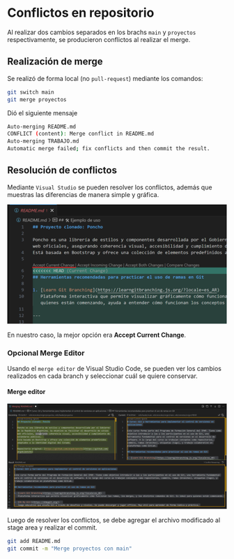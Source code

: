 # Conflictos en repositorio

Al realizar dos cambios separados en los brachs `main` y `proyectos` respectivamente, se producieron conflictos al realizar el merge.

## Realización de merge

Se realizó de forma local (no `pull-request`) mediante los comandos:

```bash
git switch main
git merge proyectos
```

Dió el siguiente mensaje

```bash
Auto-merging README.md
CONFLICT (content): Merge conflict in README.md
Auto-merging TRABAJO.md
Automatic merge failed; fix conflicts and then commit the result.
```

## Resolución de conflictos

Mediante `Visual Studio` se pueden resolver los conflictos, además que muestras las diferencias de manera simple y gráfica.

![](./img/confl1.png)

En nuestro caso, la mejor opción era **Accept Current Change**.

### Opcional Merge Editor

Usando el `merge editor` de Visual Studio Code, se pueden ver los cambios realizados en cada branch y seleccionar cuál se quiere conservar.

#### Merge editor
![](./img/confl2.png)

Luego de resolver los conflictos, se debe agregar el archivo modificado al stage area y realizar el commit.

```bash
git add README.md
git commit -m "Merge proyectos con main"
``` 